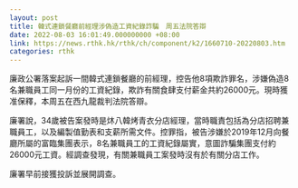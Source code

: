 ```yaml
---
layout: post
title: 韓式連鎖餐廳前經理涉偽造工資紀錄詐騙　周五法院答辯
date: 2022-08-03 16:01:49.000000000 +08:00
link: https://news.rthk.hk/rthk/ch/component/k2/1660710-20220803.htm
categories: rthk
---
```


廉政公署落案起訴一間韓式連鎖餐廳的前經理，控告他8項欺詐罪名，涉嫌偽造8名兼職員工同一月份的工資紀錄，欺詐有關食肆支付薪金共約26000元。現時獲准保釋，本周五在西九龍裁判法院答辯。

廉署說，34歲被告案發時是炑八韓烤青衣分店經理，當時職責包括為分店招聘兼職員工，以及編製值勤表和支薪所需文件。控罪指，被告涉嫌於2019年12月向餐廳所屬的富臨集團表示，8名兼職員工的工資紀錄屬實，意圖詐騙集團支付約26000元工資。經調查發現，有關兼職員工案發時沒有於有關分店工作。

廉署早前接獲投訴並展開調查。
